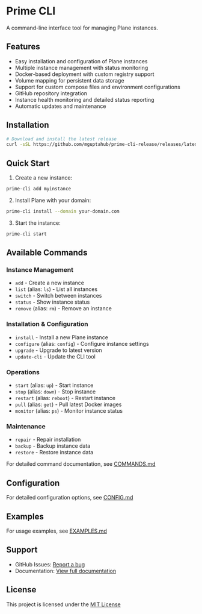 # Prime CLI

A command-line interface tool for managing Plane instances.

## Features

- Easy installation and configuration of Plane instances
- Multiple instance management with status monitoring
- Docker-based deployment with custom registry support
- Volume mapping for persistent data storage
- Support for custom compose files and environment configurations
- GitHub repository integration
- Instance health monitoring and detailed status reporting
- Automatic updates and maintenance

## Installation

```bash
# Download and install the latest release
curl -sSL https://github.com/mguptahub/prime-cli-release/releases/latest/download/install.sh | sudo bash
```

## Quick Start

1. Create a new instance:
```bash
prime-cli add myinstance
```

2. Install Plane with your domain:
```bash
prime-cli install --domain your-domain.com
```

3. Start the instance:
```bash
prime-cli start
```

## Available Commands

### Instance Management
- `add` - Create a new instance
- `list` (alias: `ls`) - List all instances
- `switch` - Switch between instances
- `status` - Show instance status
- `remove` (alias: `rm`) - Remove an instance

### Installation & Configuration
- `install` - Install a new Plane instance
- `configure` (alias: `config`) - Configure instance settings
- `upgrade` - Upgrade to latest version
- `update-cli` - Update the CLI tool

### Operations
- `start` (alias: `up`) - Start instance
- `stop` (alias: `down`) - Stop instance
- `restart` (alias: `reboot`) - Restart instance
- `pull` (alias: `get`) - Pull latest Docker images
- `monitor` (alias: `ps`) - Monitor instance status

### Maintenance
- `repair` - Repair installation
- `backup` - Backup instance data
- `restore` - Restore instance data

For detailed command documentation, see [COMMANDS.md](docs/COMMANDS.md)

## Configuration

For detailed configuration options, see [CONFIG.md](docs/CONFIG.md)

## Examples

For usage examples, see [EXAMPLES.md](docs/EXAMPLES.md)

## Support

- GitHub Issues: [Report a bug](https://github.com/mguptahub/prime-cli-release/issues)
- Documentation: [View full documentation](https://docs.plane.so)

## License

This project is licensed under the [MIT License](LICENSE)
